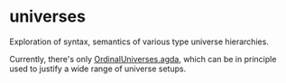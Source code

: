 # universes
Exploration of syntax, semantics of various type universe hierarchies.

Currently, there's only [OrdinalUniverses.agda](OrdinalUniverses.agda), which can be in principle used to justify a wide range of universe setups.
